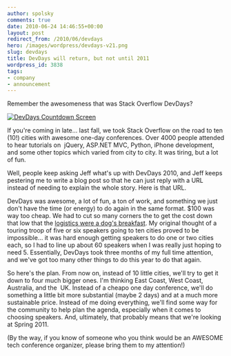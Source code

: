 ```yaml
---
author: spolsky
comments: true
date: 2010-06-24 14:46:55+00:00
layout: post
redirect_from: /2010/06/devdays
hero: /images/wordpress/devdays-v21.png
slug: devdays
title: DevDays will return, but not until 2011
wordpress_id: 3838
tags:
- company
- announcement
---
```


Remember the awesomeness that was Stack Overflow DevDays?

[![DevDays Countdown Screen](/blog/images/wordpress/devdays-v21.png)](/blog/images/wordpress/devdays-v21.png)

If you're coming in late... last fall, we took Stack Overflow on the road to ten (10!) cities with awesome one-day conferences. Over 4000 people attended to hear tutorials on  jQuery, ASP.NET MVC, Python, iPhone development, and some other topics which varied from city to city. It was tiring, but a lot of fun.

Well, people keep asking Jeff what's up with DevDays 2010, and Jeff keeps pestering me to write a blog post so that he can just reply with a URL instead of needing to explain the whole story. Here is that URL.

DevDays was awesome, a lot of fun, a ton of work, and something we just don't have the time (or energy) to do again in the same format. $100 was way too cheap. We had to cut so many corners the to get the cost down that low that the [logistics were a dog's breakfast](http://www.inc.com/magazine/20091201/when-and-how-to-micromanage.html). My original thought of a touring troop of five or six speakers going to ten cities proved to be impossible... it was hard enough getting speakers to do one or two cities each, so I had to line up about 60 speakers when I was really just hoping to need 5. Essentially, DevDays took three months of my full time attention, and we've got too many other things to do this year to do that again.

So here's the plan. From now on, instead of 10 little cities, we'll try to get it down to four much bigger ones. I'm thinking East Coast, West Coast, Australia, and the  UK. Instead of a cheapo one day conference, we'll do something a little bit more substantial (maybe 2 days) and at a much more sustainable price. Instead of me doing everything, we'll find some way for the community to help plan the agenda, especially when it comes to choosing speakers. And, ultimately, that probably means that we're looking at Spring 2011.

(By the way, if you know of someone who you think would be an AWESOME tech conference organizer, please bring them to my attention!)
